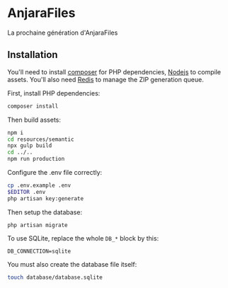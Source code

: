 # AnjaraFiles

La prochaine génération d'AnjaraFiles

## Installation

You'll need to install [composer](https://getcomposer.org) for PHP dependencies, [Nodejs](https://nodejs.org) to compile assets. You'll also need [Redis](https://redis.io) to manage the ZIP generation queue.

First, install PHP dependencies:
```bash
composer install
```

Then build assets:
```bash
npm i
cd resources/semantic
npx gulp build
cd ../..
npm run production
```

Configure the .env file correctly:
```bash
cp .env.example .env
$EDITOR .env
php artisan key:generate
```

Then setup the database:
```
php artisan migrate
```

To use SQLite, replace the whole `DB_*` block by this:
```
DB_CONNECTION=sqlite
```
You must also create the database file itself:
```bash
touch database/database.sqlite
```
